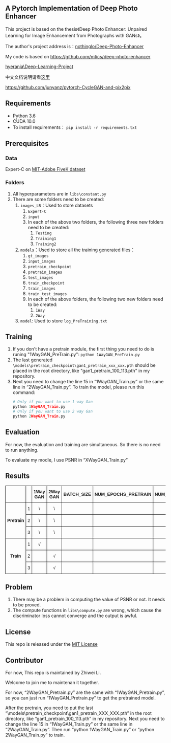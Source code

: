 ## A Pytorch Implementation of Deep Photo Enhancer

This project is based on the thesis《Deep Photo Enhancer: Unpaired Learning for Image Enhancement from Photographs with GANs》。

The author's project address is：[nothinglo/Deep-Photo-Enhancer](https://github.com/nothinglo/Deep-Photo-Enhancer)

My code is based on https://github.com/mtics/deep-photo-enhancer

[hyerania\Deep-Learning-Project](https://github.com/hyerania/Deep-Learning-Project)

中文文档说明请看[这里](https://github.com/mtics/deep-photo-enhancer/blob/master/README_zh_cn.md)

https://github.com/junyanz/pytorch-CycleGAN-and-pix2pix

## Requirements

- Python 3.6
- CUDA 10.0
- To install requirements：
  `pip install -r requirements.txt`

## Prerequisites

### Data

Expert-C on [MIT-Adobe FiveK dataset](https://data.csail.mit.edu/graphics/fivek/)

### Folders

1. All hyperparameters are in `libs\constant.py`
2. There are some folders need to be created:
   1. `images_LR`：Used to store datasets
      1. `Expert-C`
      2. `input`
      3. In each of the above two folders, the following three new folders need to be created:
         1. `Testing`
         2. `Training1`
         3. `Training2`
   2. `models`：Used to store all the training generated files：
      1. `gt_images`
      2. `input_images`
      3. `pretrain_checkpoint`
      4. `pretrain_images`
      5. `test_images`
      6. `train_checkpoint`
      7. `train_images`
      8. `train_test_images`
      9. In each of the above folders, the following two new folders need to be created:
         1. `1Way`
         2. `2Way`
   3. `model`: Used to store `log_PreTraining.txt`

## Training

1. If you don't have a pretrain module, the first thing you need to do is runing "1WayGAN_PreTrain.py":
   `python 1WayGAN_PreTrain.py`
2. The last generated `\models\pretrain_checkpoint\gan1_pretrain_xxx_xxx.pth` should be placed in the root directory, like "gan1_pretrain_100_113.pth" in my repository.
3. Next you need to change the line 15 in “1WayGAN_Train.py” or the same line in “2WayGAN_Train.py”.  To train the model, please run this command:
   ```python
   # Only if you want to use 1 way Gan
   python 1WayGAN_Train.py
   # Only if you want to use 2 way Gan
   python 2WayGAN_Train.py
   ```

## Evaluation

For now, the evaluation and training are simultaneous. So there is no need to run anything.

To evaluate my modle, I use PSNR in “XWayGAN_Train.py”

## Results

<style type="text/css">
.tg  {border-collapse:collapse;border-spacing:0;}
.tg td{font-family:Arial, sans-serif;font-size:14px;padding:10px 5px;border-style:solid;border-width:1px;overflow:hidden;word-break:normal;border-color:black;}
.tg th{font-family:Arial, sans-serif;font-size:14px;font-weight:normal;padding:10px 5px;border-style:solid;border-width:1px;overflow:hidden;word-break:normal;border-color:black;}
.tg .tg-18eh{font-weight:bold;border-color:#000000;text-align:center;vertical-align:middle}
.tg .tg-wp8o{border-color:#000000;text-align:center;vertical-align:top}
.tg .tg-xwyw{border-color:#000000;text-align:center;vertical-align:middle}
.tg .tg-mqa1{font-weight:bold;border-color:#000000;text-align:center;vertical-align:top}
</style>
<table class="tg">
  <tr>
    <th class="tg-xwyw"></th>
    <th class="tg-mqa1"></th>
    <th class="tg-mqa1">1Way GAN</th>
    <th class="tg-mqa1">2Way GAN</th>
    <th class="tg-18eh">BATCH_SIZE</th>
    <th class="tg-18eh">NUM_EPOCHS_PRETRAIN</th>
    <th class="tg-18eh">NUM_EPOCHS_TRAIN</th>
    <th class="tg-18eh">Discriminator Loss</th>
    <th class="tg-18eh">Generator Loss</th>
    <th class="tg-18eh">PSNR</th>
    <th class="tg-18eh">Time</th>
  </tr>
  <tr>
    <td class="tg-18eh" rowspan="3">Pretrain</td>
    <td class="tg-wp8o">1</td>
    <td class="tg-wp8o">\</td>
    <td class="tg-wp8o">\</td>
    <td class="tg-xwyw"></td>
    <td class="tg-xwyw"></td>
    <td class="tg-xwyw"></td>
    <td class="tg-xwyw">\</td>
    <td class="tg-xwyw"></td>
    <td class="tg-xwyw">\</td>
    <td class="tg-xwyw">3H55M</td>
  </tr>
  <tr>
    <td class="tg-wp8o">2</td>
    <td class="tg-wp8o">\</td>
    <td class="tg-wp8o">\</td>
    <td class="tg-xwyw"></td>
    <td class="tg-xwyw"></td>
    <td class="tg-xwyw"></td>
    <td class="tg-xwyw">\</td>
    <td class="tg-xwyw"></td>
    <td class="tg-xwyw">\</td>
    <td class="tg-xwyw">8H45M</td>
  </tr>
  <tr>
    <td class="tg-wp8o">3</td>
    <td class="tg-wp8o">\</td>
    <td class="tg-wp8o">\</td>
    <td class="tg-wp8o"></td>
    <td class="tg-wp8o"></td>
    <td class="tg-wp8o"></td>
    <td class="tg-wp8o">\</td>
    <td class="tg-wp8o"></td>
    <td class="tg-wp8o">\</td>
    <td class="tg-wp8o">9H25M</td>
  </tr>
  <tr>
    <td class="tg-18eh" rowspan="3">Train</td>
    <td class="tg-wp8o">1</td>
    <td class="tg-wp8o">√</td>
    <td class="tg-wp8o"></td>
    <td class="tg-xwyw"></td>
    <td class="tg-xwyw"></td>
    <td class="tg-xwyw"></td>
    <td class="tg-xwyw"></td>
    <td class="tg-xwyw"></td>
    <td class="tg-xwyw"></td>
    <td class="tg-xwyw">2H45M</td>
  </tr>
  <tr>
    <td class="tg-wp8o">2</td>
    <td class="tg-wp8o"></td>
    <td class="tg-wp8o">√</td>
    <td class="tg-xwyw"></td>
    <td class="tg-xwyw"></td>
    <td class="tg-xwyw"></td>
    <td class="tg-xwyw"></td>
    <td class="tg-xwyw"></td>
    <td class="tg-xwyw"></td>
    <td class="tg-xwyw">5H38M</td>
  </tr>
  <tr>
    <td class="tg-wp8o">3</td>
    <td class="tg-wp8o"></td>
    <td class="tg-wp8o">√</td>
    <td class="tg-wp8o"></td>
    <td class="tg-wp8o"></td>
    <td class="tg-wp8o"></td>
    <td class="tg-wp8o"></td>
    <td class="tg-wp8o"></td>
    <td class="tg-wp8o"></td>
    <td class="tg-wp8o">4H45M</td>
  </tr>
</table>

## Problem

1. There may be a problem in computing the value of PSNR or not. It needs to be  proved.
2. The compute functions in `libs\compute.py` are wrong, which cause the discriminator loss cannot converge and the output is awful.

## License

This repo is released under  the [MIT License](LICENSE.md)

## Contributor

For now, This repo is maintained by Zhiwei Li.

Welcome to join me to maintenan it together.


For now, “2WayGAN_Pretrain.py” are the same with “1WayGAN_Pretrain.py”, so you can just run “1WayGAN_Pretrain.py” to get the pretrained model.

 

After the pretrain, you need to put the last “\models\pretrain_checkpoint\gan1_pretrain_XXX_XXX.pth” in the root directory, like “gan1_pretrain_100_113.pth” in my repository. Next you need to change the line 15 in “1WayGAN_Train.py” or the same line in “2WayGAN_Train.py”.  Then run “python 1WayGAN_Train.py” or “python 2WayGAN_Train.py” to train.



